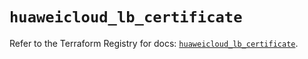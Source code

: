 # `huaweicloud_lb_certificate`

Refer to the Terraform Registry for docs: [`huaweicloud_lb_certificate`](https://registry.terraform.io/providers/huaweicloud/huaweicloud/1.71.1/docs/resources/lb_certificate).
